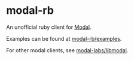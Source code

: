 # modal-rb

An unofficial ruby client for [Modal](https://modal.com).

Examples can be found at [modal-rb/examples](./modal-rb/examples/).

For other modal clients, see [modal-labs/libmodal](https://github.com/modal-labs/libmodal).